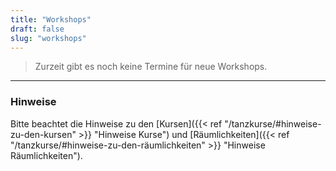 ```yaml
---
title: "Workshops"
draft: false
slug: "workshops"
---
```


> Zurzeit gibt es noch keine Termine für neue Workshops.

---

### Hinweise
Bitte beachtet die Hinweise zu den [Kursen]({{< ref "/tanzkurse/#hinweise-zu-den-kursen" >}} "Hinweise Kurse") und [Räumlichkeiten]({{< ref "/tanzkurse/#hinweise-zu-den-räumlichkeiten" >}} "Hinweise Räumlichkeiten").
